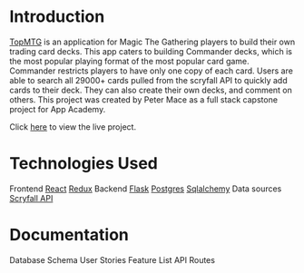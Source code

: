 # Introduction

[TopMTG](https://topmtg.herokuapp.com/) is an application for Magic The Gathering players to build their own trading card decks. This app caters to building Commander decks, which is the most popular playing format of the most popular card game. Commander restricts players to have only one copy of each card. Users are able to search all 29000+ cards pulled from the scryfall API to quickly add cards to their deck. They can also create their own decks, and comment on others. This project was created by Peter Mace as a full stack capstone project for App Academy.

Click [here](https://topmtg.herokuapp.com/) to view the live project.

#  Technologies Used
Frontend
[React](https://reactjs.org/docs/react-api.html)
[Redux](https://redux.js.org/api/api-reference)
Backend
[Flask](https://flask.palletsprojects.com/en/2.0.x/)
[Postgres](https://www.postgresql.org/docs/)
[Sqlalchemy](https://flask-sqlalchemy.palletsprojects.com/en/2.x/)
Data sources
[Scryfall API](https://scryfall.com/docs/api)


# Documentation
Database Schema
User Stories
Feature List
API Routes
 
